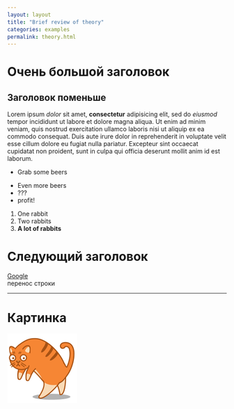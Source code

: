 ```yaml
---
layout: layout
title: "Brief review of theory"
categories: examples
permalink: theory.html
---
```


#  Очень большой заголовок
## Заголовок поменьше
Lorem ipsum *dolor* sit amet, **consectetur** adipisicing elit, sed do _eiusmod_ tempor incididunt ut labore et dolore magna aliqua. Ut enim ad minim veniam, quis nostrud exercitation ullamco laboris nisi ut aliquip ex ea commodo consequat. Duis aute irure dolor in reprehenderit in voluptate velit esse cillum dolore eu fugiat nulla pariatur. Excepteur sint occaecat cupidatat non proident, sunt in culpa qui officia deserunt mollit anim id est laborum.

* Grab some beers
- Even more beers
- ???
- profit!


1. One rabbit
2. Two rabbits
3. **A lot of rabbits**

#  Следующий заголовок
[Google]( http://google.ru " Cсылка на Google")   
перенос строки
- - -

#  Картинка
![Котик](cat.gif)